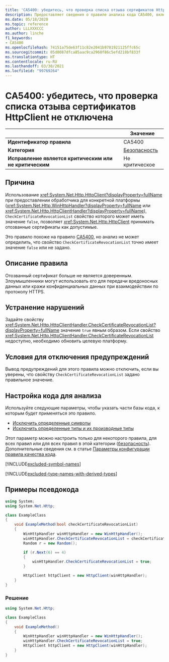 ```yaml
---
title: 'CA5400: убедитесь, что проверка списка отзыва сертификатов HttpClient не отключена (анализ кода)'
description: Предоставляет сведения о правиле анализа кода CA5400, включая причины нарушений и способы их устранения, а также условия отключения правила.
ms.date: 05/18/2020
ms.topic: reference
author: LLLXXXCCC
ms.author: linche
f1_keywords:
- CA5400
ms.openlocfilehash: 74151a75de63f11c82e2041b9781921125ffc65c
ms.sourcegitcommit: 05d0087dfca85aac9ca2960f86c5efd218bf833f
ms.translationtype: HT
ms.contentlocale: ru-RU
ms.lasthandoff: 03/30/2021
ms.locfileid: "99769264"
---
```

# <a name="ca5400-ensure-httpclient-certificate-revocation-list-check-is-not-disabled"></a>CA5400: убедитесь, что проверка списка отзыва сертификатов HttpClient не отключена

| | Значение |
|-|-|
| **Идентификатор правила** |CA5400|
| **Категория** |[Безопасность](security-warnings.md)|
| **Исправление является критическим или не критическим** |Не критическое|

## <a name="cause"></a>Причина

Использование <xref:System.Net.Http.HttpClient?displayProperty=fullName> при предоставлении обработчика для конкретной платформы (<xref:System.Net.Http.WinHttpHandler?displayProperty=fullName> или <xref:System.Net.Http.HttpClientHandler?displayProperty=fullName>), `CheckCertificateRevocationList` свойство которого может иметь значение `false`, позволяет <xref:System.Net.Http.HttpClient> принимать отозванные сертификаты как допустимые.

Это правило похоже на правило [CA5400](ca5400.md), но анализ не может определить, что свойство `CheckCertificateRevocationList` точно имеет значение `false` или не задано.

## <a name="rule-description"></a>Описание правила

Отозванный сертификат больше не является доверенным. Злоумышленники могут использовать его для передачи вредоносных данных или кражи конфиденциальных данных при взаимодействии по протоколу HTTPS.

## <a name="how-to-fix-violations"></a>Устранение нарушений

Задайте свойству <xref:System.Net.Http.HttpClientHandler.CheckCertificateRevocationList?displayProperty=fullName> значение `true` явным образом. Если свойство <xref:System.Net.Http.HttpClientHandler.CheckCertificateRevocationList> недоступно, необходимо обновить целевую платформу.

## <a name="when-to-suppress-warnings"></a>Условия для отключения предупреждений

Вывод предупреждений для этого правила можно отключить, если вы уверены, что свойству `CheckCertificateRevocationList` задано правильное значение.

## <a name="configure-code-to-analyze"></a>Настройка кода для анализа

Используйте следующие параметры, чтобы указать части базы кода, к которым будет применяться это правило.

- [Исключить определенные символы](#exclude-specific-symbols)
- [Исключить определенные типы и их производные типы](#exclude-specific-types-and-their-derived-types)

Этот параметр можно настроить только для некоторого правила, для всех правил или для всех правил в этой категории ([безопасность](security-warnings.md)). Дополнительные сведения см. в статье [Параметры конфигурации правила качества кода](../code-quality-rule-options.md).

[!INCLUDE[excluded-symbol-names](~/includes/code-analysis/excluded-symbol-names.md)]

[!INCLUDE[excluded-type-names-with-derived-types](~/includes/code-analysis/excluded-type-names-with-derived-types.md)]

## <a name="pseudo-code-examples"></a>Примеры псевдокода

```csharp
using System;
using System.Net.Http;

class ExampleClass
{
    void ExampleMethod(bool checkCertificateRevocationList)
    {
        WinHttpHandler winHttpHandler = new WinHttpHandler();
        winHttpHandler.CheckCertificateRevocationList = checkCertificateRevocationList;
        Random r = new Random();

        if (r.Next(6) == 4)
        {
            winHttpHandler.CheckCertificateRevocationList = true;
        }

        HttpClient httpClient = new HttpClient(winHttpHandler);
    }
}
```

### <a name="solution"></a>Решение

```csharp
using System.Net.Http;

class ExampleClass
{
    void ExampleMethod()
    {
        WinHttpHandler winHttpHandler = new WinHttpHandler();
        winHttpHandler.CheckCertificateRevocationList = true;
        HttpClient httpClient = new HttpClient(winHttpHandler);
    }
}
```
